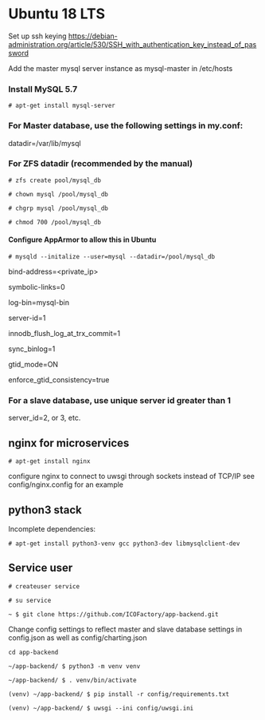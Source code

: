 # Ubuntu 18 LTS
Set up ssh keying
https://debian-administration.org/article/530/SSH_with_authentication_key_instead_of_password

Add the master mysql server instance
as mysql-master in /etc/hosts
### Install MySQL 5.7

`# apt-get install mysql-server`

### For Master database, use the following settings in my.conf:

datadir=/var/lib/mysql

### For ZFS datadir (recommended by the manual)

`# zfs create pool/mysql_db`

`# chown mysql /pool/mysql_db`

`# chgrp mysql /pool/mysql_db`

`# chmod 700 /pool/mysql_db`

#### Configure AppArmor to allow this in Ubuntu

`# mysqld --initalize --user=mysql --datadir=/pool/mysql_db`

bind-address=<private_ip>

symbolic-links=0

log-bin=mysql-bin

server-id=1

innodb_flush_log_at_trx_commit=1

sync_binlog=1

gtid_mode=ON

enforce_gtid_consistency=true

### For a slave database, use unique server id greater than 1

server_id=2, or 3, etc.


## nginx for microservices

`# apt-get install nginx`

configure nginx to connect to uwsgi through sockets instead of TCP/IP
see config/nginx.config for an example

## python3 stack

Incomplete dependencies:

`# apt-get install python3-venv gcc python3-dev libmysqlclient-dev`

## Service user
`# createuser service`

`# su service`


`~ $ git clone https://github.com/ICOFactory/app-backend.git`

Change config settings to reflect master and slave database settings in
config.json as well as config/charting.json

`cd app-backend`

`~/app-backend/ $ python3 -m venv venv`

`~/app-backend/ $ . venv/bin/activate`

`(venv) ~/app-backend/ $ pip install -r config/requirements.txt`

`(venv) ~/app-backend/ $ uwsgi --ini config/uwsgi.ini`

